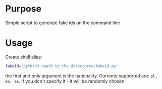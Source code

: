 # Purpose

Simple script to generate fake ids on the command line

# Usage

Create shell alias:

```sh
fakeid='python3 <path to the directory>/fakeid.py'
```

the first and only argument is the nationality. Currenty supported are: `pl, en, es`. If you don't specify it - it will be randomly chosen.
